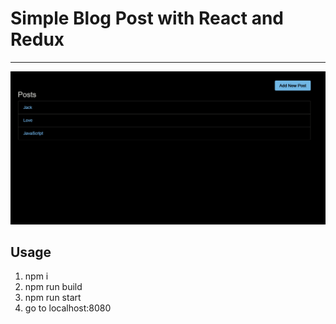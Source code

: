 # Simple Blog Post with React and Redux

---

<img src="./Capture.PNG">

## Usage

1.  npm i
1.  npm run build
1.  npm run start
1.  go to localhost:8080
